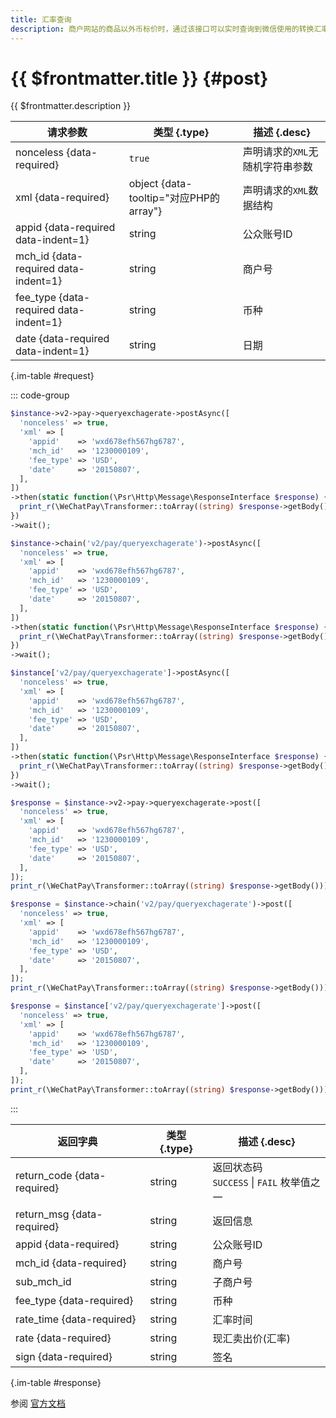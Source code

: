 ```yaml
---
title: 汇率查询
description: 商户网站的商品以外币标价时，通过该接口可以实时查询到微信使用的转换汇率。汇率更新时间为北京时间上午10:00，一天更新一次。
---
```


# {{ $frontmatter.title }} {#post}

{{ $frontmatter.description }}

| 请求参数 | 类型 {.type} | 描述 {.desc}
| --- | --- | ---
| nonceless {data-required} | `true` | 声明请求的`XML`无随机字符串参数
| xml {data-required} | object {data-tooltip="对应PHP的array"} | 声明请求的`XML`数据结构
| appid {data-required data-indent=1} | string | 公众账号ID
| mch_id {data-required data-indent=1} | string | 商户号
| fee_type {data-required data-indent=1} | string | 币种
| date {data-required data-indent=1} | string | 日期

{.im-table #request}

::: code-group

```php [异步纯链式]
$instance->v2->pay->queryexchagerate->postAsync([
  'nonceless' => true,
  'xml' => [
    'appid'    => 'wxd678efh567hg6787',
    'mch_id'   => '1230000109',
    'fee_type' => 'USD',
    'date'     => '20150807',
  ],
])
->then(static function(\Psr\Http\Message\ResponseInterface $response) {
  print_r(\WeChatPay\Transformer::toArray((string) $response->getBody()));
})
->wait();
```

```php [异步声明式]
$instance->chain('v2/pay/queryexchagerate')->postAsync([
  'nonceless' => true,
  'xml' => [
    'appid'    => 'wxd678efh567hg6787',
    'mch_id'   => '1230000109',
    'fee_type' => 'USD',
    'date'     => '20150807',
  ],
])
->then(static function(\Psr\Http\Message\ResponseInterface $response) {
  print_r(\WeChatPay\Transformer::toArray((string) $response->getBody()));
})
->wait();
```

```php [异步属性式]
$instance['v2/pay/queryexchagerate']->postAsync([
  'nonceless' => true,
  'xml' => [
    'appid'    => 'wxd678efh567hg6787',
    'mch_id'   => '1230000109',
    'fee_type' => 'USD',
    'date'     => '20150807',
  ],
])
->then(static function(\Psr\Http\Message\ResponseInterface $response) {
  print_r(\WeChatPay\Transformer::toArray((string) $response->getBody()));
})
->wait();
```

```php [同步纯链式]
$response = $instance->v2->pay->queryexchagerate->post([
  'nonceless' => true,
  'xml' => [
    'appid'    => 'wxd678efh567hg6787',
    'mch_id'   => '1230000109',
    'fee_type' => 'USD',
    'date'     => '20150807',
  ],
]);
print_r(\WeChatPay\Transformer::toArray((string) $response->getBody()));
```

```php [同步声明式]
$response = $instance->chain('v2/pay/queryexchagerate')->post([
  'nonceless' => true,
  'xml' => [
    'appid'    => 'wxd678efh567hg6787',
    'mch_id'   => '1230000109',
    'fee_type' => 'USD',
    'date'     => '20150807',
  ],
]);
print_r(\WeChatPay\Transformer::toArray((string) $response->getBody()));
```

```php [同步属性式]
$response = $instance['v2/pay/queryexchagerate']->post([
  'nonceless' => true,
  'xml' => [
    'appid'    => 'wxd678efh567hg6787',
    'mch_id'   => '1230000109',
    'fee_type' => 'USD',
    'date'     => '20150807',
  ],
]);
print_r(\WeChatPay\Transformer::toArray((string) $response->getBody()));
```

:::

| 返回字典 | 类型 {.type} | 描述 {.desc}
| --- | --- | ---
| return_code {data-required} | string | 返回状态码<br/>`SUCCESS` \| `FAIL` 枚举值之一
| return_msg {data-required} | string | 返回信息
| appid {data-required} | string | 公众账号ID
| mch_id {data-required} | string | 商户号
| sub_mch_id | string | 子商户号
| fee_type {data-required} | string | 币种
| rate_time {data-required} | string | 汇率时间
| rate {data-required} | string | 现汇卖出价(汇率)
| sign {data-required} | string | 签名

{.im-table #response}

参阅 [官方文档](https://pay.weixin.qq.com/wiki/doc/api/wxpay/ch/pay/In-AppPay/chapter8_10.shtml)
